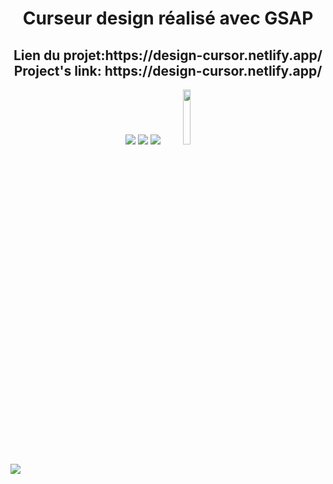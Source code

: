 <h1 align="center">Curseur design réalisé avec GSAP</h1>
<h2 align="center">Lien du projet:https://design-cursor.netlify.app/  </br> Project's link: https://design-cursor.netlify.app/</h2>

<p align="center"> 
<img src="https://img.shields.io/badge/HTML5-E34F26?style=for-the-badge&logo=html5&logoColor=white" />
<img src="https://img.shields.io/badge/CSS3-1572B6?style=for-the-badge&logo=css3&logoColor=white" />
<img src="https://img.shields.io/badge/JavaScript-323330?style=for-the-badge&logo=javascript&logoColor=F7DF1E" />
<img width="15%" src="https://a11ybadges.com/badge?logo=greensock" />
</p>

<img src="https://github.com/Neelyaa/Design_Cursor/assets/100840997/40b778a7-b0ec-4c72-8a91-b404ef1b93db" />
